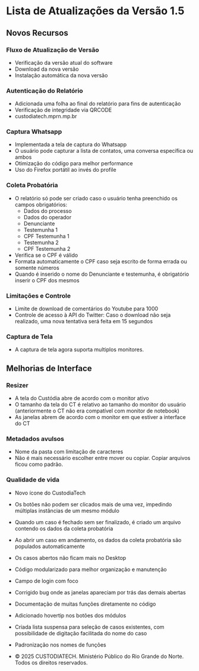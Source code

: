 # Lista de Atualizações da Versão 1.5

## Novos Recursos

### Fluxo de Atualização de Versão

- Verificação da versão atual do software
- Download da nova versão
- Instalação automática da nova versão

### Autenticação do Relatório

- Adicionada uma folha ao final do relatório para fins de autenticação
- Verificação de integridade via QRCODE
- custodiatech.mprn.mp.br

### Captura Whatsapp

- Implementada a tela de captura do Whatsapp
- O usuário pode capturar a lista de contatos, uma conversa específica ou ambos
- Otimização do código para melhor performance
- Uso do Firefox portátil ao invés do profile

### Coleta Probatória

- O relatório só pode ser criado caso o usuário tenha preenchido os campos obrigatórios:
  - Dados do processo
  - Dados do operador
  - Denunciante
  - Testemunha 1
  - CPF Testemunha 1
  - Testemunha 2
  - CPF Testemunha 2
- Verifica se o CPF é válido
- Formata automaticamente o CPF caso seja escrito de forma errada ou somente números
- Quando é inserido o nome do Denunciante e testemunha, é obrigatório inserir o CPF dos mesmos

### Limitações e Controle

- Limite de download de comentários do Youtube para 1000
- Controle de acesso à API do Twitter: Caso o download não seja realizado, uma nova tentativa será feita em 15 segundos

### Captura de Tela

- A captura de tela agora suporta multiplos monitores.

## Melhorias de Interface

### Resizer

- A tela do Custódia abre de acordo com o monitor ativo
- O tamanho da tela do CT é relativo ao tamanho do monitor do usuário (anteriormente o CT não era compatível com monitor de notebook)
- As janelas abrem de acordo com o monitor em que estiver a interface do CT

### Metadados avulsos

- Nome da pasta com limitação de caracteres
- Não é mais necessário escolher entre mover ou copiar. Copiar arquivos ficou como padrão.

### Qualidade de vida

- Novo ícone do CustodiaTech
- Os botões não podem ser clicados mais de uma vez, impedindo múltiplas instâncias de um mesmo módulo
- Quando um caso é fechado sem ser finalizado, é criado um arquivo contendo os dados da coleta probatória
- Ao abrir um caso em andamento, os dados da coleta probatória são populados automaticamente
- Os casos abertos não ficam mais no Desktop
- Código modularizado para melhor organização e manutenção
- Campo de login com foco
- Corrigido bug onde as janelas apareciam por trás das demais abertas
- Documentação de muitas funções diretamente no código
- Adicionado hovertip nos botões dos módulos
- Criada lista suspensa para seleção de casos existentes, com possibilidade de digitação facilitada do nome do caso
- Padronização nos nomes de funções

- © 2025 CUSTODIATECH. Ministério Público do Rio Grande do Norte. Todos os direitos reservados.
